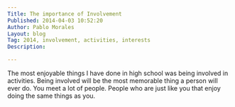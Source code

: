 ```yaml
---
Title: The importance of Involvement
Published: 2014-04-03 10:52:20
Author: Pablo Morales
Layout: blog
Tag: 2014, involvement, activities, interests
Description: 

---
```

The most enjoyable things I have done in high school was being involved in activities. Being involved will be the most memorable thing a person will ever do. You meet a lot of people. People who are just like you that enjoy doing the same things as you.